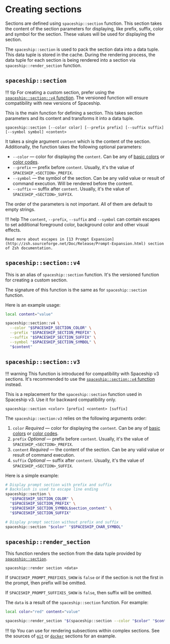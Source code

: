 # Creating sections

Sections are defined using `spaceship::section` function. This section takes the content of the section parameters for displaying, like prefix, suffix, color and symbol for the section. These values will be used for displaying the section.

The `spaceship::section` is used to pack the section data into a data tuple. This data tuple is stored in the cache. During the rendering process, the data tuple for each section is being rendered into a section via `spaceship::render_section` function.

## `spaceship::section`

!!! tip
    For creating a custom section, prefer using the [`spaceship::section::v4` function](#spaceshipsectionv4). The versioned function will ensure compatibility with new versions of Spaceship.

This is the main function for defining a section. This takes section parameters and its content and transforms it into a data tuple.

``` title="Signature"
spaceship::section [--color color] [--prefix prefix] [--suffix suffix] [--symbol symbol] <content>
```

It takes a single argument `content` which is the content of the section. Additionally, the function takes the following optional parameters:

* `--color` — color for displaying the `content`. Can be any of [basic colors](https://wiki.archlinux.org/index.php/zsh#Colors) or [color codes](https://upload.wikimedia.org/wikipedia/commons/1/15/Xterm_256color_chart.svg).
* `--prefix` — prefix before `content`. Usually, it's the value of `SPACESHIP_<SECTION>_PREFIX`.
* `--symbol` — the symbol of the section. Can be any valid value or result of command execution. Will be rendered before the content.
* `--suffix` — suffix after `content`. Usually, it's the value of `SPACESHIP_<SECTION>_SUFFIX`.

The order of the parameters is not important. All of them are default to empty strings.

!!! help
    The `content`, `--prefix`, `--suffix` and `--symbol` can contain escapes to set additional foreground color, background color and other visual effects.

    Read more about escapes in [13 Prompt Expansion](http://zsh.sourceforge.net/Doc/Release/Prompt-Expansion.html) section of Zsh documentation.

## `spaceship::section::v4`

This is an alias of `spaceship::section` function. It's the versioned function for creating a custom section.

The signature of this function is the same as for `spaceship::section` function.

Here is an example usage:

```zsh
local content="value"

spaceship::section::v4 \
  --color "$SPACESHIP_SECTION_COLOR" \
  --prefix "$SPACESHIP_SECTION_PREFIX" \
  --suffix "$SPACESHIP_SECTION_SUFFIX" \
  --symbol "$SPACESHIP_SECTION_SYMBOL" \
  "$content"
```

## `spaceship::section::v3`

!!! warning
    This function is introduced for compatibility with Spaceship v3 sections. It's recommended to use the [`spaceship::section::v4` function](#spaceshipsectionv4) instead.

This is a replacement for the `spaceship::section` function used in Spaceship v3. Use it for backward compatibility only.

``` title="Signature"
spaceship::section <color> [prefix] <content> [suffix]
```

The `spaceship::section:v3` relies on the following arguments order:

1. `color` _Required_ — color for displaying the `content`. Can be any of [basic colors](https://wiki.archlinux.org/index.php/zsh#Colors) or [color codes](https://upload.wikimedia.org/wikipedia/commons/1/15/Xterm_256color_chart.svg).
2. `prefix` _Optional_ — prefix before `content`. Usually, it's the value of `SPACESHIP_<SECTION>_PREFIX`.
3. `content` _Required_ — the content of the section. Can be any valid value or result of command execution.
4. `suffix` _Optional_ — suffix after `content`. Usually, it's the value of `SPACESHIP_<SECTION>_SUFFIX`.

Here is a simple example:

```zsh
# Display prompt section with prefix and suffix
# Backslash is used to escape line ending
spaceship::section \
  "$SPACESHIP_SECTION_COLOR" \
  "$SPACESHIP_SECTION_PREFIX" \
  "$SPACESHIP_SECTION_SYMBOL$section_content" \
  "$SPACESHIP_SECTION_SUFFIX"

# Display prompt section without prefix and suffix
spaceship::section "$color" "$SPACESHIP_CHAR_SYMBOL"
```

## `spaceship::render_section`

This function renders the section from the data tuple provided by [`spaceship::section`](#spaceshipsection).

``` title="Signature"
spaceship::render section <data>
```

If `SPACESHIP_PROMPT_PREFIXES_SHOW` is `false` or if the section is not the first in the prompt, then prefix will be omitted.

If `SPACESHIP_PROMPT_SUFFIXES_SHOW` is `false`, then suffix will be omitted.

The `data` is a result of the `spaceship::section` function. For example:

```zsh
local color="red" content="value"

spaceship::render_section "$(spaceship::section --color "$color" "$content")"
```

!!! tip
    You can use for rendering subsections within complex sections. See the sources of [`git`](https://github.com/spaceship-prompt/spaceship-prompt/blob/master/sections/git.zsh) or [`docker`](https://github.com/spaceship-prompt/spaceship-prompt/blob/master/sections/docker.zsh) sections for an example.
